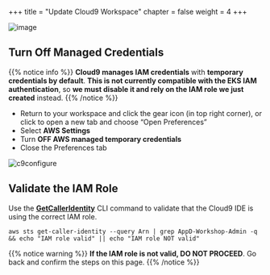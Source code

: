 +++
title = "Update Cloud9 Workspace"
chapter = false
weight = 4
+++

![image](/images/workshop_setup/ad_team_tech_lead.png)

## Turn Off Managed Credentials

{{% notice info %}}
**Cloud9 manages IAM credentials** with **temporary credentials by default**. **This is not currently compatible with the EKS IAM authentication**, so **we must disable it and rely on the IAM role we just created** instead.
{{% /notice %}}

- Return to your workspace and click the gear icon (in top right corner), or click to open a new tab and choose “Open Preferences”
- Select **AWS Settings**
- Turn **OFF AWS managed temporary credentials**
- Close the Preferences tab

![c9configure](/images/workshop_setup/c9_configure_02.png)


## Validate the IAM Role

Use the <a href="https://docs.aws.amazon.com/cli/latest/reference/sts/get-caller-identity.html" target="_blank">**GetCallerIdentity**</a> CLI command to validate that the Cloud9 IDE is using the correct IAM role.


```
aws sts get-caller-identity --query Arn | grep AppD-Workshop-Admin -q && echo "IAM role valid" || echo "IAM role NOT valid"
```

{{% notice warning %}}
**If the IAM role is not valid, DO NOT PROCEED**. Go back and confirm the steps on this page.
{{% /notice %}}
